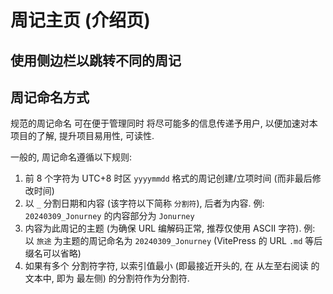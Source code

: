 # 周记主页 (介绍页)

## 使用侧边栏以跳转不同的周记

## 周记命名方式
规范的周记命名 可在便于管理同时 将尽可能多的信息传递予用户, 以便加速对本项目的了解, 提升项目易用性, 可读性.

一般的, 周记命名遵循以下规则:
1. 前 8 个字符为 UTC+8 时区 `yyyymmdd` 格式的周记创建/立项时间 (而非最后修改时间)
2. 以 `_` 分割日期和内容 (该字符以下简称 `分割符`), 后者为内容. 例: `20240309_Jonurney` 的内容部分为 `Jonurney`
3. 内容为此周记的主题 (为确保 URL 编解码正常, 推荐仅使用 ASCII 字符). 例: 以 `旅途` 为主题的周记命名为 `20240309_Jonurney` (VitePress 的 URL `.md` 等后缀名可以省略)
4. 如果有多个 分割符字符, 以索引值最小 (即最接近开头的, 在 从左至右阅读 的文本中, 即为 最左侧) 的分割符作为分割符.
